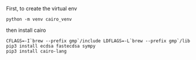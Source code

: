 First, 
to create the virtual env

    python -m venv cairo_venv

then install cairo

    CFLAGS=-I`brew --prefix gmp`/include LDFLAGS=-L`brew --prefix gmp`/lib pip3 install ecdsa fastecdsa sympy
    pip3 install cairo-lang
